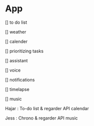 # App
<p>[] to do list</p>
<p>[] weather </p>
<p>[] calender</p>
<p>[] prioritizing tasks</p>
<p>[] assistant </p>
<p>[] voice </p>
<p>[] notifications</p>
<p>[] timelapse</p>
<p>[] music</p>


<p>Hajar : To-do list & regarder API calendar </p>

<p>Jess : Chrono & regarder API music </p>
